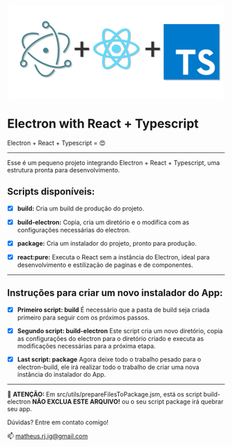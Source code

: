 <p align="center">
  <img src=".github/electron-with-react-typescript.png" width="500" heigh="200" alt="banner" />
</p>

# Electron with React + Typescript

Electron + React + Typescript = :heart_eyes:

---

Esse é um pequeno projeto integrando Electron + React + Typescript, uma estrutura pronta para desenvolvimento.

## Scripts disponíveis:

- [X] **build:**
Cria um build de produção do projeto.

- [X] **build-electron:**
Copia, cria um diretório e o modifica com as configurações necessárias do electron.

- [X] **package:**
Cria um instalador do projeto, pronto para produção.

- [X] **react:pure:**
Executa o React sem a instância do Electron, ideal para desenvolvimento e estilização de paginas e de componentes.

---

## Instruções para criar um novo instalador do App:

- [X] **Primeiro script: build**
É necessário que a pasta de build seja criada primeiro para seguir com os próximos passos.

- [X] **Segundo script: build-electron**
Este script cria um novo diretório, copia as configurações do electron para o diretório criado e executa as modificações necessárias para a próxima etapa.

- [X] **Last script: package**
Agora deixe todo o trabalho pesado para o electron-build, ele irá realizar todo o trabalho de criar uma nova instância do instalador do App.

---

:mega: **ATENÇÃO:**
Em src/utils/prepareFilesToPackage.jsm, está os script build-electron **NÃO EXCLUA ESTE ARQUIVO!** ou o seu script package irá quebrar seu app.

Dúvidas? Entre em contato comigo!

:mailbox: matheus.rj.ig@gmail.com